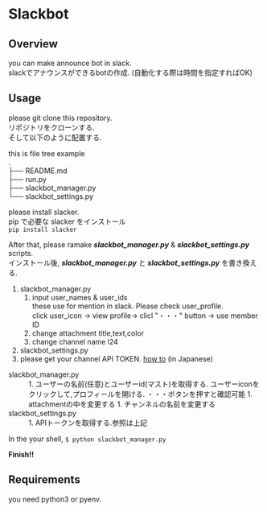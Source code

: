 # Slackbot   
## Overview  
you can make announce bot in slack.  
slackでアナウンスができるbotの作成. (自動化する際は時間を指定すればOK)  

## Usage  
please git clone this repository.  
リポジトリをクローンする.  
そして以下のように配置する.  

this is file tree example  
.  
├── README.md  
├── run.py  
├── slackbot_manager.py  
└── slackbot_settings.py  

please install slacker.  
pip で必要な slacker をインストール  
`pip install slacker`  

After that, please ramake ***slackbot_manager.py*** & ***slackbot_settings.py*** scripts.  
インストール後, ***slackbot_manager.py*** と ***slackbot_settings.py*** を書き換える.  



1. slackbot_manager.py
    1. input user_names & user_ids  
      these use for mention in slack. Please check user_profile.  
      click user_icon -> view profile-> clicl "・・・" button -> use member ID  
    1. change attachment title,text,color
    1. change channel name  l24
2. slackbot_settings.py
  2. please get your channel API TOKEN. [how to](https://qiita.com/ykhirao/items/0d6b9f4a0cc626884dbb ) (in Japanese)

<dl>
  <dt>slackbot_manager.py</dt>
  <dd>
  1. ユーザーの名前(任意)とユーザーid(マスト)を取得する.
  ユーザーiconをクリックして,プロフィールを開ける. ・・・ボタンを押すと確認可能
  1. attachmentの中を変更する
  1. チャンネルの名前を変更する
  </dd>
  <dt>slackbot_settings.py</dt>
  <dd>
  1. APIトークンを取得する.参照は上記
  </dd>
</dl>

In the your shell,
`$ python slackbot_manager.py`

**Finish!!**

## Requirements  
you need python3 or pyenv.
